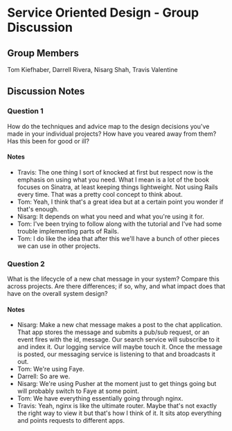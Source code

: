 # Service Oriented Design - Group Discussion

## Group Members

Tom Kiefhaber, Darrell Rivera, Nisarg Shah, Travis Valentine

## Discussion Notes

### Question 1

How do the techniques and advice map to the design decisions you've made in your individual projects? How have you veared away from them? Has this been for good or ill?

#### Notes

  * Travis: The one thing I sort of knocked at first but respect now is the emphasis on using what you need. What I mean is a lot of the book focuses on Sinatra, at least keeping things lightweight. Not using Rails every time. That was a pretty cool concept to think about.
  * Tom: Yeah, I think that's a great idea but at a certain point you wonder if that's enough.
  * Nisarg: It depends on what you need and what you're using it for.
  * Tom: I've been trying to follow along with the tutorial and I've had some trouble implementing parts of Rails.
  * Tom: I do like the idea that after this we'll have a bunch of other pieces we can use in other projects.

### Question 2

What is the lifecycle of a new chat message in your system? Compare this across projects. Are there differences; if so, why, and what impact does that have on the overall system design?

#### Notes

  * Nisarg: Make a new chat message makes a post to the chat application. That app stores the message and submits a pub/sub request, or an event fires with the id, message. Our search service will subscribe to it and index it. Our logging service will maybe touch it. Once the message is posted, our messaging service is listening to that and broadcasts it out.
  * Tom: We're using Faye.
  * Darrell: So are we.
  * Nisarg: We're using Pusher at the moment just to get things going but will probably switch to Faye at some point.
  * Tom: We have everything essentially going through nginx.
  * Travis: Yeah, nginx is like the ultimate router. Maybe that's not exactly the right way to view it but that's how I think of it. It sits atop everything and points requests to different apps.